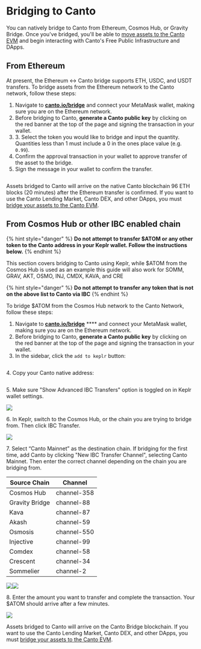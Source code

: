 # Bridging to Canto

You can natively bridge to Canto from Ethereum, Cosmos Hub, or Gravity Bridge. Once you've bridged, you'll be able to [move assets to the Canto EVM](bridge-vs-evm.md) and begin interacting with Canto's Free Public Infrastructure and DApps.

## From Ethereum

At present, the Ethereum <-> Canto bridge supports ETH, USDC, and USDT transfers. To bridge assets from the Ethereum network to the Canto network, follow these steps:

1. Navigate to [**canto.io/bridge**](https://canto.io/bridge) and connect your MetaMask wallet, making sure you are on the Ethereum network.
2. Before bridging to Canto, **generate a Canto public key** by clicking on the red banner at the top of the page and signing the transaction in your wallet.
3. 3\. Select the token you would like to bridge and input the quantity. Quantities less than 1 must include a 0 in the ones place value (e.g. `0.99`).
4. Confirm the approval transaction in your wallet to approve transfer of the asset to the bridge.
5. Sign the message in your wallet to confirm the transfer.

<figure><img src="../../.gitbook/assets/bridge-to-canto-eth-new.JPG" alt=""><figcaption></figcaption></figure>

Assets bridged to Canto will arrive on the native Canto blockchain 96 ETH blocks (20 minutes) after the Ethereum transfer is confirmed. If you want to use the Canto Lending Market, Canto DEX, and other DApps, you must [bridge your assets to the Canto EVM](bridge-vs-evm.md).

## From Cosmos Hub or other IBC enabled chain

{% hint style="danger" %}
**Do not attempt to transfer $ATOM or any other token to the Canto address in your Keplr wallet. Follow the instructions below.**
{% endhint %}

This section covers bridging to Canto using Keplr, while $ATOM from the Cosmos Hub is used as an example this guide will also work for SOMM, GRAV, AKT, OSMO, INJ, CMDX, KAVA, and CRE

{% hint style="danger" %}
**Do not attempt to transfer any token that is not on the above list to Canto via IBC**
{% endhint %}

To bridge $ATOM from the Cosmos Hub network to the Canto Network, follow these steps:

1. Navigate to [**canto.io/bridge**](https://canto.io/bridge) **** and connect your MetaMask wallet, making sure you are on the Ethereum network.
2. Before bridging to Canto, **generate a Canto public key** by clicking on the red banner at the top of the page and signing the transaction in your wallet.
3. In the sidebar, click the `add to keplr` button:

<figure><img src="../../.gitbook/assets/add-to-keplr-new (1).png" alt=""><figcaption></figcaption></figure>

4\. Copy your Canto native address:

<figure><img src="../../.gitbook/assets/canto-native-address-new.png" alt=""><figcaption></figcaption></figure>

5\. Make sure "Show Advanced IBC Transfers" option is toggled on in Keplr wallet settings.

![](<../../.gitbook/assets/Screen Shot 2022-08-19 at 1.34.54 PM.png>)

6\. In Keplr, switch to the Cosmos Hub, or the chain you are trying to bridge from. Then click IBC Transfer.

![](<../../.gitbook/assets/image (13).png>)

7\. Select “Canto Mainnet” as the destination chain. If bridging for the first time, add Canto by clicking "New IBC Transfer Channel", selecting Canto Mainnet. Then enter the correct channel depending on the chain you are bridging from.

| Source Chain   | Channel     |
| -------------- | ----------- |
| Cosmos Hub     | channel-358 |
| Gravity Bridge | channel-88  |
| Kava           | channel-87  |
| Akash          | channel-59  |
| Osmosis        | channel-550 |
| Injective      | channel-99  |
| Comdex         | channel-58  |
| Crescent       | channel-34  |
| Sommelier      | channel-2   |

![](<../../.gitbook/assets/image (19).png>)![](<../../.gitbook/assets/image (2).png>)

8\. Enter the amount you want to transfer and complete the transaction. Your $ATOM should arrive after a few minutes.

![](<../../.gitbook/assets/image (4).png>)

Assets bridged to Canto will arrive on the Canto Bridge blockchain. If you want to use the Canto Lending Market, Canto DEX, and other DApps, you must [bridge your assets to the Canto EVM](bridge-vs-evm.md).
